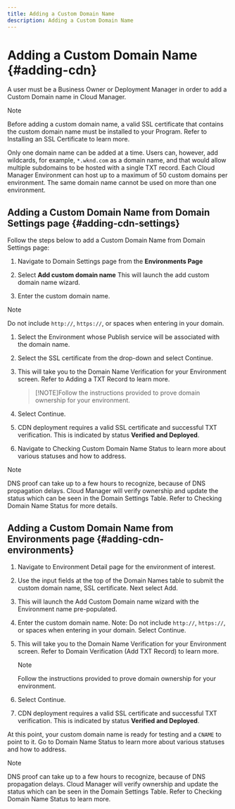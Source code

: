 ```yaml
---
title: Adding a Custom Domain Name
description: Adding a Custom Domain Name
---
```


# Adding a Custom Domain Name {#adding-cdn}

A user must be a Business Owner or Deployment Manager in order to add a Custom Domain name in Cloud Manager.

>[!NOTE]
>Before adding a custom domain name, a valid SSL certificate that contains the custom domain name must be installed to your Program. Refer to Installing an SSL Certificate to learn more.

Only one domain name can be added at a time. Users can, however, add wildcards, for example, `*.wknd.com` as a domain name, and that would allow multiple subdomains to be hosted with a single TXT record.
Each Cloud Manager Environment can host up to a maximum of 50 custom domains per environment.
The same domain name cannot be used on more than one environment.

## Adding a Custom Domain Name from Domain Settings page {#adding-cdn-settings}

Follow the steps below to add a Custom Domain Name from Domain Settings page:

1. Navigate to Domain Settings page from the **Environments Page** 

1. Select **Add custom domain name**
   This will launch the add custom domain name wizard.

1. Enter the custom domain name. 

  >[!NOTE] 
  >Do not include `http://`, `https://`, or spaces when entering in your domain. 

1. Select the Environment whose Publish service will be associated with the domain name.

1. Select the SSL certificate from the drop-down and select Continue.

1. This will take you to the Domain Name Verification for your Environment screen. Refer to Adding a TXT Record to learn more.

   >[!NOTE]Follow the instructions provided to prove domain ownership for your environment.

1. Select Continue. 
1. CDN deployment requires a valid SSL certificate  and successful TXT verification. This is indicated by status **Verified and Deployed**.
1. Navigate to Checking Custom Domain Name Status to learn more about various statuses and how to address.

>[!NOTE]
>DNS proof can take up to a few hours to recognize, because of DNS propagation delays. Cloud Manager will verify ownership and update the status which can be seen in the Domain Settings Table. Refer to Checking Domain Name Status for more details.

## Adding a Custom Domain Name from Environments page {#adding-cdn-environments}

1. Navigate to Environment Detail page for the environment of interest.
1. Use the input fields at the top of the Domain Names table to submit  the custom domain name, SSL certificate. Next select Add.
1. This will launch the Add Custom Domain name wizard with the Environment name pre-populated. 
1. Enter the custom domain name. Note: Do not include `http://`, `https://`, or spaces when entering in your domain. Select Continue.
1. This will take you to the Domain Name Verification for your Environment screen. Refer to Domain Verification (Add TXT Record) to learn more.

   >[!NOTE]
   >Follow the instructions provided to prove domain ownership for your environment.

1. Select Continue. 
1. CDN deployment requires a valid SSL certificate  and successful TXT verification. This is indicated by status **Verified and Deployed**.  

At this point, your custom domain name is ready for testing and a `CNAME` to point to it. Go to Domain Name Status to learn more about various statuses and how to address.

>[!NOTE]
>DNS proof can take up to a few hours to recognize, because of DNS propagation delays. Cloud Manager will verify ownership and update the status which can be seen in the Domain Settings Table. Refer to Checking Domain Name Status to learn more.
